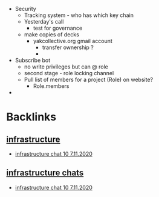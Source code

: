 - Security
    - Tracking system - who has which key chain
    - Yesterday's call
        - test for governance
    - make copies of decks
        - yakcollective.org gmail account 
            - transfer ownership ? 
            - 
- Subscribe bot
    - no write privileges but can @ role 
    - second stage - role locking channel
    - Pull list of members for a project (Role) on website? 
        - Role.members
- 

# Backlinks
## [infrastructure](<infrastructure.md>)
- [infrastructure chat 10 7.11.2020](<infrastructure chat 10 7.11.2020.md>)

## [infrastructure chats](<infrastructure chats.md>)
- [infrastructure chat 10 7.11.2020](<infrastructure chat 10 7.11.2020.md>)

